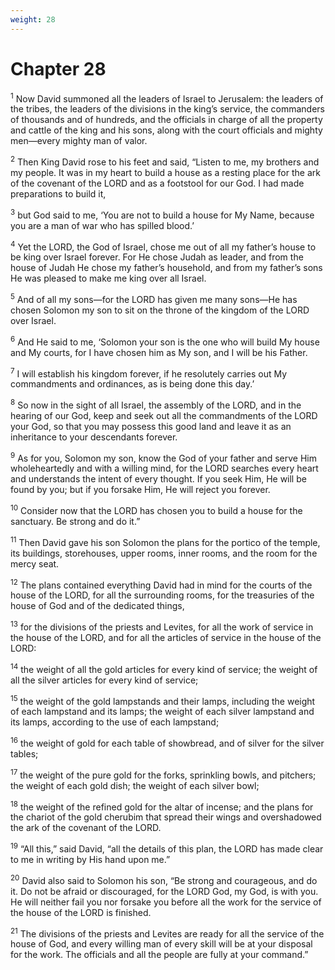 ```yaml
---
weight: 28
---
```


# Chapter 28

<sup>1</sup> Now David summoned all the leaders of Israel to Jerusalem: the leaders of the tribes, the leaders of the divisions in the king’s service, the commanders of thousands and of hundreds, and the officials in charge of all the property and cattle of the king and his sons, along with the court officials and mighty men—every mighty man of valor. 

<sup>2</sup> Then King David rose to his feet and said, “Listen to me, my brothers and my people. It was in my heart to build a house as a resting place for the ark of the covenant of the LORD and as a footstool for our God. I had made preparations to build it, 

<sup>3</sup> but God said to me, ‘You are not to build a house for My Name, because you are a man of war who has spilled blood.’ 

<sup>4</sup> Yet the LORD, the God of Israel, chose me out of all my father’s house to be king over Israel forever. For He chose Judah as leader, and from the house of Judah He chose my father’s household, and from my father’s sons He was pleased to make me king over all Israel. 

<sup>5</sup> And of all my sons—for the LORD has given me many sons—He has chosen Solomon my son to sit on the throne of the kingdom of the LORD over Israel. 

<sup>6</sup> And He said to me, ‘Solomon your son is the one who will build My house and My courts, for I have chosen him as My son, and I will be his Father. 

<sup>7</sup> I will establish his kingdom forever, if he resolutely carries out My commandments and ordinances, as is being done this day.’ 

<sup>8</sup> So now in the sight of all Israel, the assembly of the LORD, and in the hearing of our God, keep and seek out all the commandments of the LORD your God, so that you may possess this good land and leave it as an inheritance to your descendants forever. 

<sup>9</sup> As for you, Solomon my son, know the God of your father and serve Him wholeheartedly and with a willing mind, for the LORD searches every heart and understands the intent of every thought. If you seek Him, He will be found by you; but if you forsake Him, He will reject you forever. 

<sup>10</sup> Consider now that the LORD has chosen you to build a house for the sanctuary. Be strong and do it.” 

<sup>11</sup> Then David gave his son Solomon the plans for the portico of the temple, its buildings, storehouses, upper rooms, inner rooms, and the room for the mercy seat. 

<sup>12</sup> The plans contained everything David had in mind for the courts of the house of the LORD, for all the surrounding rooms, for the treasuries of the house of God and of the dedicated things, 

<sup>13</sup> for the divisions of the priests and Levites, for all the work of service in the house of the LORD, and for all the articles of service in the house of the LORD: 

<sup>14</sup> the weight of all the gold articles for every kind of service; the weight of all the silver articles for every kind of service; 

<sup>15</sup> the weight of the gold lampstands and their lamps, including the weight of each lampstand and its lamps; the weight of each silver lampstand and its lamps, according to the use of each lampstand; 

<sup>16</sup> the weight of gold for each table of showbread, and of silver for the silver tables; 

<sup>17</sup> the weight of the pure gold for the forks, sprinkling bowls, and pitchers; the weight of each gold dish; the weight of each silver bowl; 

<sup>18</sup> the weight of the refined gold for the altar of incense; and the plans for the chariot of the gold cherubim that spread their wings and overshadowed the ark of the covenant of the LORD. 

<sup>19</sup> “All this,” said David, “all the details of this plan, the LORD has made clear to me in writing by His hand upon me.” 

<sup>20</sup> David also said to Solomon his son, “Be strong and courageous, and do it. Do not be afraid or discouraged, for the LORD God, my God, is with you. He will neither fail you nor forsake you before all the work for the service of the house of the LORD is finished. 

<sup>21</sup> The divisions of the priests and Levites are ready for all the service of the house of God, and every willing man of every skill will be at your disposal for the work. The officials and all the people are fully at your command.” 


